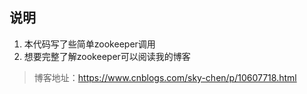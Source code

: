 ## 说明
1. 本代码写了些简单zookeeper调用
2. 想要完整了解zookeeper可以阅读我的博客

> 博客地址：https://www.cnblogs.com/sky-chen/p/10607718.html